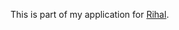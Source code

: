 This is part of my application for [Rihal](https://github.com/rihal-om/rihal-challenges/tree/main/devops).